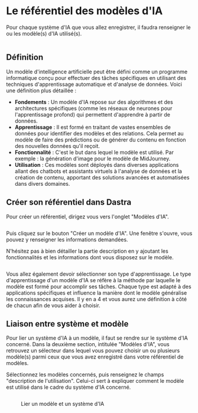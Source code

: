 # Le référentiel des modèles d'IA

Pour chaque système d'IA que vous allez enregistrer, il faudra renseigner le ou les modèle(s) d'IA utilisé(s).

<figure><img src="../../.gitbook/assets/Capture d&#x27;écran 2024-05-21 175521.png" alt=""><figcaption></figcaption></figure>

## Définition

Un modèle d'intelligence artificielle peut être défini comme un programme informatique conçu pour effectuer des tâches spécifiques en utilisant des techniques d'apprentissage automatique et d'analyse de données. Voici une définition plus détaillée :

* **Fondements** : Un modèle d'IA repose sur des algorithmes et des architectures spécifiques (comme les réseaux de neurones pour l'apprentissage profond) qui permettent d'apprendre à partir de données.
* **Apprentissage** : Il est formé en traitant de vastes ensembles de données pour identifier des modèles et des relations. Cela permet au modèle de faire des prédictions ou de générer du contenu en fonction des nouvelles données qu'il reçoit.
* **Fonctionnalité** : C'est le but dans lequel le modèle est utilisé. Par exemple : la génération d'image pour le modèle de MidJourney.
* **Utilisation** : Ces modèles sont déployés dans diverses applications allant des chatbots et assistants virtuels à l'analyse de données et la création de contenu, apportant des solutions avancées et automatisées dans divers domaines.

## Créer son référentiel dans Dastra

Pour créer un référentiel, dirigez vous vers l'onglet "Modèles d'IA".

<figure><img src="../../.gitbook/assets/Capture d&#x27;écran 2024-05-21 174750.png" alt=""><figcaption></figcaption></figure>

Puis cliquez sur le bouton "Créer un modèle d'IA". Une fenêtre s'ouvre, vous pouvez y renseigner les informations demandées.

N'hésitez pas à bien détailler la partie description en y ajoutant les fonctionnalités et les informations dont vous disposez sur le modèle.

<figure><img src="../../.gitbook/assets/Capture d&#x27;écran 2024-05-21 174951.png" alt=""><figcaption></figcaption></figure>

Vous allez également devoir sélectionner son type d'apprentissage. Le type d'apprentissage d'un modèle d'IA se réfère à la méthode par laquelle le modèle est formé pour accomplir ses tâches. Chaque type est adapté à des applications spécifiques et influence la manière dont le modèle généralise les connaissances acquises. Il y en a 4 et vous aurez une définition à côté de chacun afin de vous aider à choisir.

## Liaison entre système et modèle

Pour lier un système d'IA à un modèle, il faut se rendre sur le système d'IA concerné. Dans la deuxième section, intitulée "Modèles d'IA", vous retrouvez un sélecteur dans lequel vous pouvez choisir un ou plusieurs modèle(s) parmi ceux que vous avez enregistré dans votre référentiel de modèles.

Sélectionnez les modèles concernés, puis renseignez le champs "description de l'utilisation". Celui-ci sert à expliquer comment le modèle est utilisé dans le cadre du système d'IA concerné.

<figure><img src="../../.gitbook/assets/Capture d&#x27;écran 2024-06-14 144928.png" alt=""><figcaption><p>Lier un modèle et un système d'IA</p></figcaption></figure>
